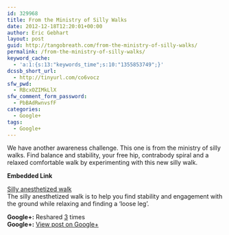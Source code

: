 ```yaml
---
id: 329968
title: From the Ministry of Silly Walks
date: 2012-12-18T12:20:01+00:00
author: Eric Gebhart
layout: post
guid: http://tangobreath.com/from-the-ministry-of-silly-walks/
permalink: /from-the-ministry-of-silly-walks/
keyword_cache:
  - 'a:1:{s:13:"keywords_time";s:10:"1355853749";}'
dcssb_short_url:
  - http://tinyurl.com/co6vocz
sfw_pwd:
  - RBcxOZIMkLlX
sfw_comment_form_password:
  - PbBAdRwnvsfF
categories:
  - Google+
tags:
  - Google+
---
```

We have another awareness challenge. This one is from the ministry of silly walks. Find balance and stability, your free hip, contrabody spiral and a relaxed comfortable walk by experimenting with this new silly walk.

<p style='clear:both;'>
  <p style='margin-bottom:5px;'>
    <strong>Embedded Link</strong>
  </p>
  
  <p>
    <a href='http://tangobreath.com/silly-anesthetized-walk/'>Silly anesthetized walk</a><br /> The silly anesthetized walk is to help you find stability and engagement with the ground while relaxing and finding a &#8216;loose leg&#8217;.
  </p>
  
  <p style='clear:both;'>
    <strong>Google+:</strong> Reshared <a href='https://plus.google.com/113145648275577627533/posts/a17jWsSiPjG' target='_new'>3</a> times<br /> <strong>Google+:</strong> <a href='https://plus.google.com/113145648275577627533/posts/a17jWsSiPjG' target='_new'>View post on Google+</a>
  </p>